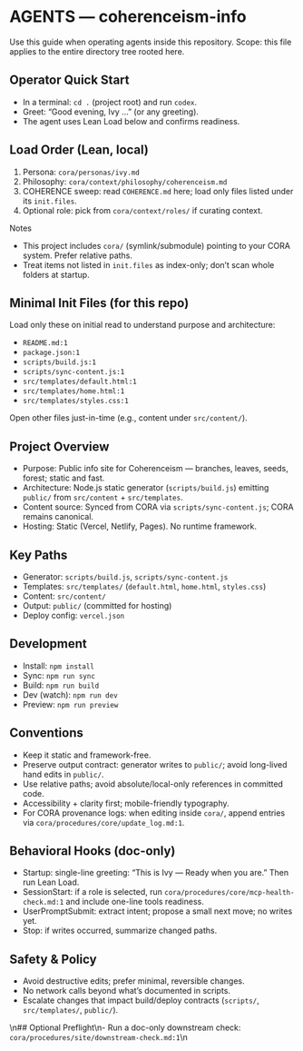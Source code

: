 # AGENTS — coherenceism-info

Use this guide when operating agents inside this repository. Scope: this file applies to the entire directory tree rooted here.

## Operator Quick Start
- In a terminal: `cd .` (project root) and run `codex`.
- Greet: “Good evening, Ivy …” (or any greeting).
- The agent uses Lean Load below and confirms readiness.

## Load Order (Lean, local)
1) Persona: `cora/personas/ivy.md`
2) Philosophy: `cora/context/philosophy/coherenceism.md`
3) COHERENCE sweep: read `COHERENCE.md` here; load only files listed under its `init.files`.
4) Optional role: pick from `cora/context/roles/` if curating context.

Notes
- This project includes `cora/` (symlink/submodule) pointing to your CORA system. Prefer relative paths.
- Treat items not listed in `init.files` as index-only; don’t scan whole folders at startup.

## Minimal Init Files (for this repo)
Load only these on initial read to understand purpose and architecture:
- `README.md:1`
- `package.json:1`
- `scripts/build.js:1`
- `scripts/sync-content.js:1`
- `src/templates/default.html:1`
- `src/templates/home.html:1`
- `src/templates/styles.css:1`

Open other files just-in-time (e.g., content under `src/content/`).

## Project Overview
- Purpose: Public info site for Coherenceism — branches, leaves, seeds, forest; static and fast.
- Architecture: Node.js static generator (`scripts/build.js`) emitting `public/` from `src/content` + `src/templates`.
- Content source: Synced from CORA via `scripts/sync-content.js`; CORA remains canonical.
- Hosting: Static (Vercel, Netlify, Pages). No runtime framework.

## Key Paths
- Generator: `scripts/build.js`, `scripts/sync-content.js`
- Templates: `src/templates/` (`default.html`, `home.html`, `styles.css`)
- Content: `src/content/`
- Output: `public/` (committed for hosting)
- Deploy config: `vercel.json`

## Development
- Install: `npm install`
- Sync: `npm run sync`
- Build: `npm run build`
- Dev (watch): `npm run dev`
- Preview: `npm run preview`

## Conventions
- Keep it static and framework-free.
- Preserve output contract: generator writes to `public/`; avoid long-lived hand edits in `public/`.
- Use relative paths; avoid absolute/local-only references in committed code.
- Accessibility + clarity first; mobile-friendly typography.
- For CORA provenance logs: when editing inside `cora/`, append entries via `cora/procedures/core/update_log.md:1`.

## Behavioral Hooks (doc-only)
- Startup: single-line greeting: “This is Ivy — Ready when you are.” Then run Lean Load.
- SessionStart: if a role is selected, run `cora/procedures/core/mcp-health-check.md:1` and include one-line tools readiness.
- UserPromptSubmit: extract intent; propose a small next move; no writes yet.
- Stop: if writes occurred, summarize changed paths.

## Safety & Policy
- Avoid destructive edits; prefer minimal, reversible changes.
- No network calls beyond what’s documented in scripts.
- Escalate changes that impact build/deploy contracts (`scripts/`, `src/templates/`, `public/`).

\n## Optional Preflight\n- Run a doc-only downstream check: `cora/procedures/site/downstream-check.md:1`\n
